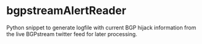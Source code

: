 # bgpstreamAlertReader
Python snippet to generate logfile with current BGP hijack information from the live BGPstream twitter feed for later processing.

